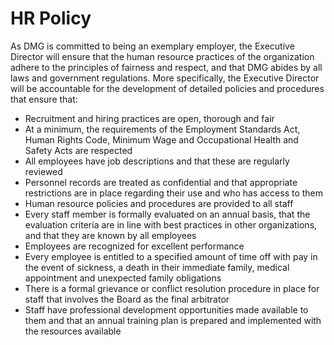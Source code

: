 # HR Policy

As DMG is committed to being an exemplary employer, the Executive Director will ensure that the human resource practices of the organization adhere to the principles of fairness and respect, and that DMG abides by all laws and government regulations. More specifically, the Executive Director will be accountable for the development of detailed policies and procedures that ensure that:

* Recruitment and hiring practices are open, thorough and fair
* At a minimum, the requirements of the Employment Standards Act, Human Rights Code, Minimum Wage and Occupational Health and Safety Acts are respected
* All employees have job descriptions and that these are regularly reviewed
* Personnel records are treated as confidential and that appropriate restrictions are in place regarding their use and who has access to them
* Human resource policies and procedures are provided to all staff
* Every staff member is formally evaluated on an annual basis, that the evaluation criteria are in line with best practices in other organizations, and that they are known by all employees
* Employees are recognized for excellent performance
* Every employee is entitled to a specified amount of time off with pay in the event of sickness, a death in their immediate family, medical appointment and unexpected family obligations
* There is a formal grievance or conflict resolution procedure in place for staff that involves the Board as the final arbitrator
* Staff have professional development opportunities made available to them and that an annual training plan is prepared and implemented with the resources available
